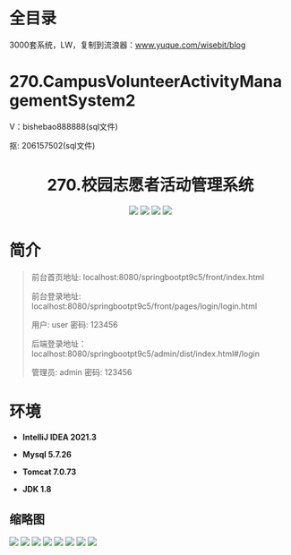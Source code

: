 # 全目录

3000套系统，LW，复制到流浪器：www.yuque.com/wisebit/blog

# 270.CampusVolunteerActivityManagementSystem2

<p>V：bishebao888888(sql文件)</p>
<p>抠: 206157502(sql文件)</p>

<p><h1 align="center">270.校园志愿者活动管理系统</h1></p>


<p align="center">
	<img src="https://img.shields.io/badge/jdk-1.8-orange.svg"/>
    <img src="https://img.shields.io/badge/springboot-5.x-lightgrey.svg"/>
    <img src="https://img.shields.io/badge/vue-3.x-blue.svg"/>
    <img src="https://img.shields.io/badge/mybatis-5.x-yellow.svg"/>
</p>

# 简介
>
> 
>
> 前台首页地址: localhost:8080/springbootpt9c5/front/index.html
>
> 前台登录地址: localhost:8080/springbootpt9c5/front/pages/login/login.html
>
> 用户: user 密码: 123456
>
> 后端登录地址：localhost:8080/springbootpt9c5/admin/dist/index.html#/login
>
> 管理员: admin   密码: 123456
>

# 环境

- <b>IntelliJ IDEA 2021.3</b>

- <b>Mysql 5.7.26</b>

- <b>Tomcat 7.0.73</b>

- <b>JDK 1.8</b>




## 缩略图

![](https://bitwise.oss-cn-heyuan.aliyuncs.com/2024/9/10/2653c062-0a85-48f5-8edc-5c79c098f966.png)
![](https://bitwise.oss-cn-heyuan.aliyuncs.com/2024/9/10/289f83d3-df15-4409-9342-e91c6b118c5b.png)
![](https://bitwise.oss-cn-heyuan.aliyuncs.com/2024/9/10/88d312e3-3f6b-4440-b07e-4f3cca6aeab0.png)
![](https://bitwise.oss-cn-heyuan.aliyuncs.com/2024/9/10/23027075-3b51-49be-9bd9-dbc34706dae1.png)
![](https://bitwise.oss-cn-heyuan.aliyuncs.com/2024/9/10/ba2b14f5-9437-4a37-b6ba-f4d363c3e601.png)
![](https://bitwise.oss-cn-heyuan.aliyuncs.com/2024/9/10/57a397b3-8857-4a9b-b50d-bc1adc8bed99.png)
![](https://bitwise.oss-cn-heyuan.aliyuncs.com/2024/9/10/eabdac2a-f1c3-4524-bc08-a1ce37c3017e.png)
![](https://bitwise.oss-cn-heyuan.aliyuncs.com/2024/9/10/78a91e78-5246-42b5-8b54-fe3e6eb03c1e.png)

